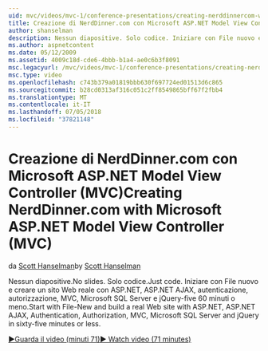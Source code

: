 ```yaml
---
uid: mvc/videos/mvc-1/conference-presentations/creating-nerddinnercom-with-microsoft-aspnet-model-view-controller-mvc
title: Creazione di NerdDinner.com con Microsoft ASP.NET Model View Controller (MVC) | Microsoft Docs
author: shanselman
description: Nessun diapositive. Solo codice. Iniziare con File nuovo e creare un sito Web reale con ASP.NET, ASP.NET AJAX, autenticazione, autorizzazione, MVC, Microsoft SQL Server e...
ms.author: aspnetcontent
ms.date: 05/12/2009
ms.assetid: 4009c18d-cde6-4bbb-b1a4-ae0c6b3f8091
msc.legacyurl: /mvc/videos/mvc-1/conference-presentations/creating-nerddinnercom-with-microsoft-aspnet-model-view-controller-mvc
msc.type: video
ms.openlocfilehash: c743b379a01819bbb630f697724ed01513d6c865
ms.sourcegitcommit: b28cd0313af316c051c2ff8549865bff67f2fbb4
ms.translationtype: MT
ms.contentlocale: it-IT
ms.lasthandoff: 07/05/2018
ms.locfileid: "37821148"
---
```

<a name="creating-nerddinnercom-with-microsoft-aspnet-model-view-controller-mvc"></a><span data-ttu-id="4b41e-105">Creazione di NerdDinner.com con Microsoft ASP.NET Model View Controller (MVC)</span><span class="sxs-lookup"><span data-stu-id="4b41e-105">Creating NerdDinner.com with Microsoft ASP.NET Model View Controller (MVC)</span></span>
====================
<span data-ttu-id="4b41e-106">da [Scott Hanselman](https://github.com/shanselman)</span><span class="sxs-lookup"><span data-stu-id="4b41e-106">by [Scott Hanselman](https://github.com/shanselman)</span></span>

<span data-ttu-id="4b41e-107">Nessun diapositive.</span><span class="sxs-lookup"><span data-stu-id="4b41e-107">No slides.</span></span> <span data-ttu-id="4b41e-108">Solo codice.</span><span class="sxs-lookup"><span data-stu-id="4b41e-108">Just code.</span></span> <span data-ttu-id="4b41e-109">Iniziare con File nuovo e creare un sito Web reale con ASP.NET, ASP.NET AJAX, autenticazione, autorizzazione, MVC, Microsoft SQL Server e jQuery-five 60 minuti o meno.</span><span class="sxs-lookup"><span data-stu-id="4b41e-109">Start with File-New and build a real Web site with ASP.NET, ASP.NET AJAX, Authentication, Authorization, MVC, Microsoft SQL Server and jQuery in sixty-five minutes or less.</span></span>

[<span data-ttu-id="4b41e-110">&#9654;Guarda il video (minuti 71)</span><span class="sxs-lookup"><span data-stu-id="4b41e-110">&#9654; Watch video (71 minutes)</span></span>](https://channel9.msdn.com/Blogs/ASP-NET-Site-Videos/creating-nerddinnercom-with-microsoft-aspnet-model-view-controller-mvc)
